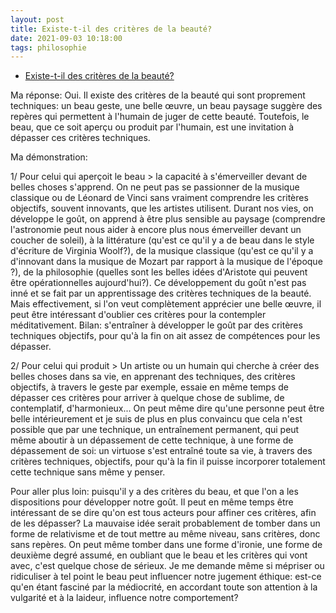 ```yaml
---
layout: post
title: Existe-t-il des critères de la beauté?
date: 2021-09-03 10:18:00
tags: philosophie
---
```


- [Existe-t-il des critères de la beauté?](https://www.youtube.com/watch?v=DbJc7jtnG3I)

Ma réponse: Oui. Il existe des critères de la beauté qui sont proprement techniques: un beau geste, une belle œuvre, un beau paysage suggère des repères qui permettent à l'humain de juger de cette beauté. Toutefois, le beau, que ce soit aperçu ou produit par l'humain, est une invitation à dépasser ces critères techniques. 

Ma démonstration:

1/ Pour celui qui aperçoit le beau > la capacité à s'émerveiller devant de belles choses s'apprend. On ne peut pas se passionner de la musique classique ou de Léonard de Vinci sans vraiment comprendre les critères objectifs, souvent innovants, que les artistes utilisent. Durant nos vies, on développe le goût, on apprend à être plus sensible au paysage (comprendre l'astronomie peut nous aider à encore plus nous émerveiller devant un coucher de soleil), à la littérature (qu'est ce qu'il y a de beau dans le style d'écriture de Virginia Woolf?), de la musique classique (qu'est ce qu'il y a d'innovant dans la musique de Mozart par rapport à la musique de l'époque ?), de la philosophie (quelles sont les belles idées d'Aristote qui peuvent être opérationnelles aujourd'hui?). Ce développement du goût n'est pas inné et se fait par un apprentissage des critères techniques de la beauté. Mais effectivement, si l'on veut complètement apprécier une belle œuvre, il peut être intéressant d'oublier ces critères pour la contempler méditativement. Bilan: s'entraîner à développer le goût par des critères techniques objectifs, pour qu'à la fin on ait assez de compétences pour les dépasser.


2/ Pour celui qui produit > Un artiste ou un humain qui cherche à créer des belles choses dans sa vie, en apprenant des techniques, des critères objectifs, à travers le geste par exemple, essaie en même temps de dépasser ces critères pour arriver à quelque chose de sublime, de contemplatif, d'harmonieux... On peut même dire qu'une personne peut être belle intérieurement et je suis de plus en plus convaincu que cela n'est possible que par une technique, un entraînement permanent, qui peut même aboutir à un dépassement de cette technique, à une forme de dépassement de soi: un virtuose s'est entraîné toute sa vie, à travers des critères techniques, objectifs, pour qu'à la fin il puisse incorporer totalement cette technique sans même y penser.


Pour aller plus loin: puisqu'il y a des critères du beau, et que l'on a les dispositions pour développer notre goût. Il peut en même temps être intéressant de se dire qu'on est tous acteurs pour affiner ces critères, afin de les dépasser? La mauvaise idée serait probablement de tomber dans un forme de relativisme et de tout mettre au même niveau, sans critères, donc sans repères. On peut même tomber dans une forme d'ironie, une forme de deuxième degré assumé, en oubliant que le beau et les critères qui vont avec, c'est quelque chose de sérieux. Je me demande même si mépriser ou ridiculiser à tel point le beau peut influencer notre jugement éthique: est-ce qu'en étant fasciné par la médiocrité, en accordant toute son attention à la vulgarité et à la laideur, influence notre comportement?